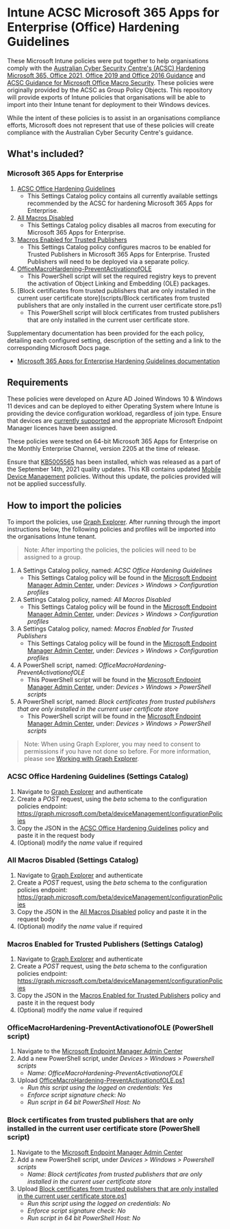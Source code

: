 # Intune ACSC Microsoft 365 Apps for Enterprise (Office) Hardening Guidelines

These Microsoft Intune policies were put together to help organisations comply with the [Australian Cyber Security Centre's (ACSC) Hardening Microsoft 365, Office 2021, Office 2019 and Office 2016 Guidance](https://www.cyber.gov.au/acsc/view-all-content/publications/hardening-microsoft-365-office-2021-office-2019-and-office-2016) and [ACSC Guidance for Microsoft Office Macro Security](https://www.cyber.gov.au/acsc/view-all-content/publications/microsoft-office-macro-security). These policies were originally provided by the ACSC as Group Policy Objects. This repository will provide exports of Intune policies that organisations will be able to import into their Intune tenant for deployment to their Windows devices. 

While the intent of these policies is to assist in an organisations compliance efforts, Microsoft does not represent that use of these policies will create compliance with the Australian Cyber Security Centre's guidance.

## What's included?

### Microsoft 365 Apps for Enterprise

1. [ACSC Office Hardening Guidelines](policies/ACSC%20Office%20Hardening%20Guidelines.json)
    - This Settings Catalog policy contains all currently available settings recommended by the ACSC for hardening Microsoft 365 Apps for Enterprise. 
2. [All Macros Disabled](policies/All%20Macros%20Disabled.json)
    - This Settings Catalog policy disables all macros from executing for Microsoft 365 Apps for Enterprise. 
3. [Macros Enabled for Trusted Publishers](policies/Macros%20Enabled%20for%20Trusted%20Publishers.json)
    - This Settings Catalog policy configures macros to be enabled for Trusted Publishers in Microsoft 365 Apps for Enterprise. Trusted Publishers will need to be deployed via a separate policy.
4. [OfficeMacroHardening-PreventActivationofOLE](scripts/OfficeMacroHardening-PreventActivationofOLE.ps1)
    - This PowerShell script will set the required registry keys to prevent the activation of Object Linking and Embedding (OLE) packages.
5. [Block certificates from trusted publishers that are only installed in the current user certificate store](scripts/Block certificates from trusted publishers that are only installed in the current user certificate store.ps1)
    - This PowerShell script will block certificates from trusted publishers that are only installed in the current user certificate store.

Supplementary documentation has been provided for the each policy, detailing each configured setting, description of the setting and a link to the corresponding Microsoft Docs page. 
- [Microsoft 365 Apps for Enterprise Hardening Guidelines documentation](docs)

## Requirements

These policies were developed on Azure AD Joined Windows 10 & Windows 11 devices and can be deployed to either Operating System where Intune is providing the device configuration workload, regardless of join type.  Ensure that devices are [currently supported](https://docs.microsoft.com/en-us/windows/release-health/supported-versions-windows-client) and the appropriate Microsoft Endpoint Manager licences have been assigned.

These policies were tested on 64-bit Microsoft 365 Apps for Enterprise on the Monthly Enterprise Channel, version 2205 at the time of release.

Ensure that [KB5005565](https://support.microsoft.com/en-us/topic/september-14-2021-kb5005565-os-builds-19041-1237-19042-1237-and-19043-1237-292cf8ed-f97b-4cd8-9883-32b71e3e6b44) has been installed, which was released as a part of the September 14th, 2021 quality updates. This KB contains updated [Mobile Device Management](https://techcommunity.microsoft.com/t5/intune-customer-success/the-latest-in-group-policy-settings-parity-in-mobile-device/ba-p/2269167) policies. Without this update, the policies provided will not be applied successfully.

## How to import the policies

To import the policies, use [Graph Explorer](https://aka.ms/ge).
After running through the import instructions below, the following policies and profiles will be imported into the organisations Intune tenant. 
>Note: After importing the policies, the policies will need to be assigned to a group.
1. A Settings Catalog policy, named: *ACSC Office Hardening Guidelines*
    - This Settings Catalog policy will be found in the [Microsoft Endpoint Manager Admin Center](https://aka.ms/memac), under: *Devices > Windows > Configuration profiles*
2. A Settings Catalog policy, named: *All Macros Disabled*
    - This Settings Catalog policy will be found in the [Microsoft Endpoint Manager Admin Center](https://aka.ms/memac), under: *Devices > Windows > Configuration profiles*
3. A Settings Catalog policy, named: *Macros Enabled for Trusted Publishers*
    - This Settings Catalog policy will be found in the [Microsoft Endpoint Manager Admin Center](https://aka.ms/memac), under: *Devices > Windows > Configuration profiles*    
4. A PowerShell script, named: *OfficeMacroHardening-PreventActivationofOLE*
    - This PowerShell script will be found in the [Microsoft Endpoint Manager Admin Center](https://aka.ms/memac), under: *Devices > Windows > PowerShell scripts*
5. A PowerShell script, named: *Block certificates from trusted publishers that are only installed in the current user certificate store*
    - This PowerShell script will be found in the [Microsoft Endpoint Manager Admin Center](https://aka.ms/memac), under: *Devices > Windows > PowerShell scripts*

>Note: When using Graph Explorer, you may need to consent to permissions if you have not done so before. For more information, please see [Working with Graph Explorer](https://docs.microsoft.com/en-us/graph/graph-explorer/graph-explorer-features).

### ACSC Office Hardening Guidelines (Settings Catalog)

1. Navigate to [Graph Explorer](https://aka.ms/ge) and authenticate
2. Create a *POST* request, using the *beta* schema to the configuration policies endpoint: https://graph.microsoft.com/beta/deviceManagement/configurationPolicies
3. Copy the JSON in the [ACSC Office Hardening Guidelines](policies/ACSC%20Office%20Hardening%20Guidelines.json) policy and paste it in the request body
4. (Optional) modify the *name* value if required

### All Macros Disabled (Settings Catalog)

1. Navigate to [Graph Explorer](https://aka.ms/ge) and authenticate
2. Create a *POST* request, using the *beta* schema to the configuration policies endpoint: https://graph.microsoft.com/beta/deviceManagement/configurationPolicies
3. Copy the JSON in the [All Macros Disabled](policies/All%20Macros%20Disabled.json) policy and paste it in the request body
4. (Optional) modify the *name* value if required

### Macros Enabled for Trusted Publishers (Settings Catalog)

1. Navigate to [Graph Explorer](https://aka.ms/ge) and authenticate
2. Create a *POST* request, using the *beta* schema to the configuration policies endpoint: https://graph.microsoft.com/beta/deviceManagement/configurationPolicies
3. Copy the JSON in the [Macros Enabled for Trusted Publishers](policies/Macros%20Enabled%20for%20Trusted%20Publishers.json) policy and paste it in the request body
4. (Optional) modify the *name* value if required

### OfficeMacroHardening-PreventActivationofOLE (PowerShell script)

1. Navigate to the [Microsoft Endpoint Manager Admin Center](https://aka.ms/memac)
2. Add a new PowerShell script, under *Devices > Windows > Powershell scripts*
    * *Name*: *OfficeMacroHardening-PreventActivationofOLE*
3. Upload [OfficeMacroHardening-PreventActivationofOLE.ps1](scripts/OfficeMacroHardening-PreventActivationofOLE.ps1)
    * *Run this script using the logged on credentials*: *Yes*
    * *Enforce script signature check*: *No*
    * *Run script in 64 bit PowerShell Host*: *No*

### Block certificates from trusted publishers that are only installed in the current user certificate store (PowerShell script)

1. Navigate to the [Microsoft Endpoint Manager Admin Center](https://aka.ms/memac)
2. Add a new PowerShell script, under *Devices > Windows > Powershell scripts*
    * *Name*: *Block certificates from trusted publishers that are only installed in the current user certificate store*
3. Upload [Block certificates from trusted publishers that are only installed in the current user certificate store.ps1](scripts/Block%20certificates%20from%20trusted%20publishers%20that%20are%20only%20installed%20in%20the%20current%20user%20certificate%20store.ps1)
    * *Run this script using the logged on credentials*: *No*
    * *Enforce script signature check*: *No*
    * *Run script in 64 bit PowerShell Host*: *No*